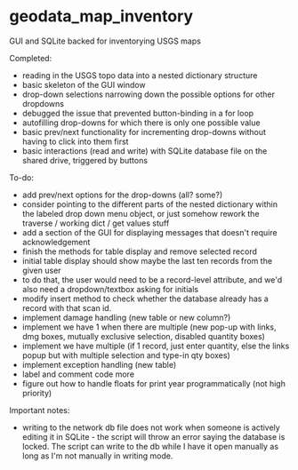 # geodata_map_inventory
GUI and SQLite backed for inventorying USGS maps

Completed:
- reading in the USGS topo data into a nested dictionary structure
- basic skeleton of the GUI window
- drop-down selections narrowing down the possible options for other dropdowns
- debugged the issue that prevented button-binding in a for loop
- autofilling drop-downs for which there is only one possible value
- basic prev/next functionality for incrementing drop-downs without having to click into them first
- basic interactions (read and write) with SQLite database file on the shared drive, triggered by buttons

To-do:
- add prev/next options for the drop-downs (all? some?)
- consider pointing to the different parts of the nested dictionary within the labeled
drop down menu object, or just somehow rework the traverse / working dict / get values stuff
- add a section of the GUI for displaying messages that doesn't require acknowledgement
- finish the methods for table display and remove selected record
- initial table display should show maybe the last ten records from the given user
- to do that, the user would need to be a record-level attribute, and we'd also need a dropdown/textbox asking for initials
- modify insert method to check whether the database already has a record with that scan id.  
- implement damage handling (new table or new column?)
- implement we have 1 when there are multiple (new pop-up with links, dmg boxes, mutually exclusive selection, disabled quantity boxes)
- implement we have multiple (if 1 record, just enter quantity, else the links popup but with multiple selection and type-in qty boxes)
- implement exception handling (new table)
- label and comment code more
- figure out how to handle floats for print year programmatically (not high priority)

Important notes:
- writing to the network db file does not work when someone is actively editing it in SQLite - 
the script will throw an error saying the database is locked. The script can write to
the db while I have it open manually as long as I'm not manually in writing mode.